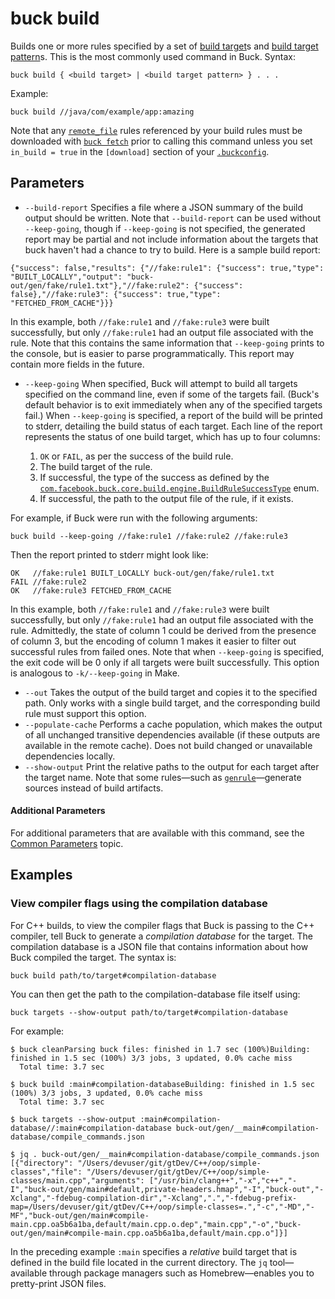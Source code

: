 # buck build

Builds one or more rules specified by a set of [build target](https://buck.build/concept/build_target.html)s and [build target pattern](https://buck.build/concept/build_target_pattern.html)s. This is the most commonly used command in Buck.
Syntax:

```
buck build { <build target> | <build target pattern> } . . .
```

Example:

```
buck build //java/com/example/app:amazing
```

Note that any [`remote_file`](https://buck.build/rule/remote_file.html) rules referenced by your build rules must be downloaded with [`buck fetch`](https://buck.build/command/fetch.html) prior to calling this command unless you set `in_build = true` in the `[download]` section of your [`.buckconfig`](https://buck.build/files-and-dirs/buckconfig.html).

## Parameters

* `--build-report` Specifies a file where a JSON summary of the build output should be written. Note that `--build-report` can be used without `--keep-going`, though if `--keep-going` is not specified, the generated report may be partial and not include information about the targets that buck haven't had a chance to try to build. Here is a sample build report:

```
{"success": false,"results": {"//fake:rule1": {"success": true,"type": "BUILT_LOCALLY","output": "buck-out/gen/fake/rule1.txt"},"//fake:rule2": {"success": false},"//fake:rule3": {"success": true,"type": "FETCHED_FROM_CACHE"}}}
```

In this example, both `//fake:rule1` and `//fake:rule3` were built successfully, but only `//fake:rule1` had an output file associated with the rule.
Note that this contains the same information that `--keep-going` prints to the console, but is easier to parse programmatically. This report may contain more fields in the future.

* `--keep-going` When specified, Buck will attempt to build all targets specified on the command line, even if some of the targets fail. (Buck's default behavior is to exit immediately when any of the specified targets fail.)
    When `--keep-going` is specified, a report of the build will be printed to stderr, detailing the build status of each target. Each line of the report represents the status of one build target, which has up to four columns:

    1. `OK` or `FAIL`, as per the success of the build rule.
    2. The build target of the rule.
    3. If successful, the type of the success as defined by the [`com.facebook.buck.core.build.engine.BuildRuleSuccessType`](https://buckbuild.com/javadoc/com/facebook/buck/core/build/engine/BuildRuleSuccessType.html) enum.
    4. If successful, the path to the output file of the rule, if it exists.

For example, if Buck were run with the following arguments:

```
buck build --keep-going //fake:rule1 //fake:rule2 //fake:rule3
```

Then the report printed to stderr might look like:

```
OK   //fake:rule1 BUILT_LOCALLY buck-out/gen/fake/rule1.txt
FAIL //fake:rule2
OK   //fake:rule3 FETCHED_FROM_CACHE
```

In this example, both `//fake:rule1` and `//fake:rule3` were built successfully, but only `//fake:rule1` had an output file associated with the rule. Admittedly, the state of column 1 could be derived from the presence of column 3, but the encoding of column 1 makes it easier to filter out successful rules from failed ones.
Note that when `--keep-going` is specified, the exit code will be 0 only if all targets were built successfully.
This option is analogous to `-k/--keep-going` in Make.

* `--out` Takes the output of the build target and copies it to the specified path. Only works with a single build target, and the corresponding build rule must support this option.
* `--populate-cache` Performs a cache population, which makes the output of all unchanged transitive dependencies available (if these outputs are available in the remote cache). Does not build changed or unavailable dependencies locally.
* `--show-output`
    Print the relative paths to the output for each target after the target name. Note that some rules—such as [`genrule`](https://buck.build/rule/genrule.html)—generate sources instead of build artifacts.

#### Additional Parameters

For additional parameters that are available with this command, see the [Common Parameters](https://buck.build/command/common_parameters.html) topic.

## Examples

### View compiler flags using the compilation database

For C++ builds, to view the compiler flags that Buck is passing to the C++ compiler, tell Buck to generate a *compilation database* for the target. The compilation database is a JSON file that contains information about how Buck compiled the target. The syntax is:

```
buck build path/to/target#compilation-database
```

You can then get the path to the compilation-database file itself using:

```
buck targets --show-output path/to/target#compilation-database
```

For example:

```
$ buck cleanParsing buck files: finished in 1.7 sec (100%)Building: finished in 1.5 sec (100%) 3/3 jobs, 3 updated, 0.0% cache miss
  Total time: 3.7 sec

$ buck build :main#compilation-databaseBuilding: finished in 1.5 sec (100%) 3/3 jobs, 3 updated, 0.0% cache miss
  Total time: 3.7 sec

$ buck targets --show-output :main#compilation-database//:main#compilation-database buck-out/gen/__main#compilation-database/compile_commands.json

$ jq . buck-out/gen/__main#compilation-database/compile_commands.json [{"directory": "/Users/devuser/git/gtDev/C++/oop/simple-classes","file": "/Users/devuser/git/gtDev/C++/oop/simple-classes/main.cpp","arguments": ["/usr/bin/clang++","-x","c++","-I","buck-out/gen/main#default,private-headers.hmap","-I","buck-out","-Xclang","-fdebug-compilation-dir","-Xclang",".","-fdebug-prefix-map=/Users/devuser/git/gtDev/C++/oop/simple-classes=.","-c","-MD","-MF","buck-out/gen/main#compile-main.cpp.oa5b6a1ba,default/main.cpp.o.dep","main.cpp","-o","buck-out/gen/main#compile-main.cpp.oa5b6a1ba,default/main.cpp.o"]}]
```

In the preceding example `:main` specifies a *relative* build target that is defined in the build file located in the current directory. The `jq` tool—available through package managers such as Homebrew—enables you to pretty-print JSON files.
